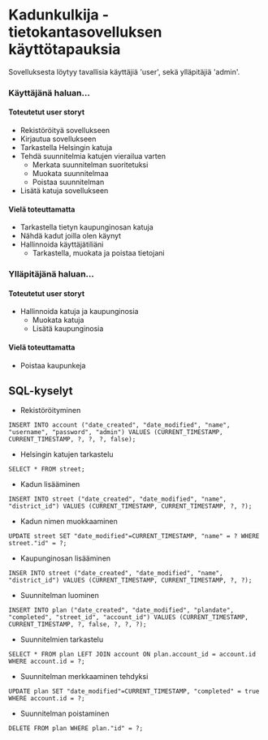 # Kadunkulkija - tietokantasovelluksen käyttötapauksia

Sovelluksesta löytyy tavallisia käyttäjiä 'user', sekä ylläpitäjiä 'admin'.

### Käyttäjänä haluan...

#### Toteutetut user storyt

* Rekistöröityä sovellukseen
* Kirjautua sovellukseen
* Tarkastella Helsingin katuja
* Tehdä suunnitelmia katujen vierailua varten
  * Merkata suunnitelman suoritetuksi
  * Muokata suunnitelmaa
  * Poistaa suunnitelman
* Lisätä katuja sovellukseen

#### Vielä toteuttamatta

* Tarkastella tietyn kaupunginosan katuja
* Nähdä kadut joilla olen käynyt
* Hallinnoida käyttäjätiliäni
  * Tarkastella, muokata ja poistaa tietojani

### Ylläpitäjänä haluan...

#### Toteutetut user storyt

* Hallinnoida katuja ja kaupunginosia
  * Muokata katuja
  * Lisätä kaupunginosia

#### Vielä toteuttamatta

* Poistaa kaupunkeja


## SQL-kyselyt 

* Rekistöröityminen

```
INSERT INTO account ("date_created", "date_modified", "name", "username", "password", "admin") VALUES (CURRENT_TIMESTAMP, CURRENT_TIMESTAMP, ?, ?, ?, false);
```

* Helsingin katujen tarkastelu

```
SELECT * FROM street;
```

* Kadun lisääminen

```
INSERT INTO street ("date_created", "date_modified", "name", "district_id") VALUES (CURRENT_TIMESTAMP, CURRENT_TIMESTAMP, ?, ?);
```

* Kadun nimen muokkaaminen
```
UPDATE street SET "date_modified"=CURRENT_TIMESTAMP, "name" = ? WHERE street."id" = ?;
```

* Kaupunginosan lisääminen
```
INSER INTO street ("date_created", "date_modified", "name", "district_id") VALUES (CURRENT_TIMESTAMP, CURRENT_TIMESTAMP, ?, ?);
```

* Suunnitelman luominen
```
INSERT INTO plan ("date_created", "date_modified", "plandate", "completed", "street_id", "account_id") VALUES (CURRENT_TIMESTAMP, CURRENT_TIMESTAMP, ?, false, ?, ?, ?);
```

* Suunnitelmien tarkastelu
```
SELECT * FROM plan LEFT JOIN account ON plan.account_id = account.id WHERE account.id = ?;
```

* Suunnitelman merkkaaminen tehdyksi
```
UPDATE plan SET "date_modified"=CURRENT_TIMESTAMP, "completed" = true WHERE account.id = ?;
```

* Suunnitelman poistaminen
```
DELETE FROM plan WHERE plan."id" = ?;
```






